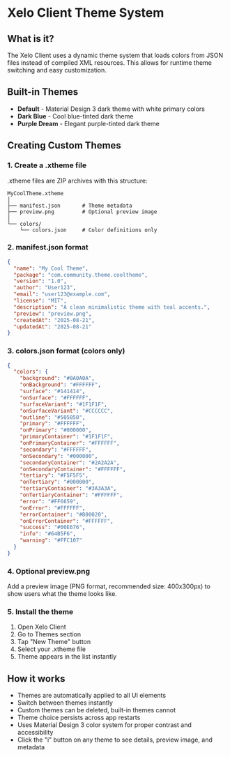 # Xelo Client Theme System

## What is it?
The Xelo Client uses a dynamic theme system that loads colors from JSON files instead of compiled XML resources. This allows for runtime theme switching and easy customization.

## Built-in Themes
- **Default** - Material Design 3 dark theme with white primary colors
- **Dark Blue** - Cool blue-tinted dark theme  
- **Purple Dream** - Elegant purple-tinted dark theme

## Creating Custom Themes

### 1. Create a .xtheme file
.xtheme files are ZIP archives with this structure:
```
MyCoolTheme.xtheme
│
├── manifest.json       # Theme metadata
├── preview.png         # Optional preview image
│
└── colors/
    └── colors.json     # Color definitions only
```

### 2. manifest.json format
```json
{
  "name": "My Cool Theme",
  "package": "com.community.theme.cooltheme",
  "version": "1.0",
  "author": "User123",
  "email": "user123@example.com",
  "license": "MIT",
  "description": "A clean minimalistic theme with teal accents.",
  "preview": "preview.png",
  "createdAt": "2025-08-21",
  "updatedAt": "2025-08-21"
}
```

### 3. colors.json format (colors only)
```json
{
  "colors": {
    "background": "#0A0A0A",
    "onBackground": "#FFFFFF",
    "surface": "#141414",
    "onSurface": "#FFFFFF",
    "surfaceVariant": "#1F1F1F",
    "onSurfaceVariant": "#CCCCCC",
    "outline": "#505050",
    "primary": "#FFFFFF",
    "onPrimary": "#000000",
    "primaryContainer": "#1F1F1F",
    "onPrimaryContainer": "#FFFFFF",
    "secondary": "#FFFFFF", 
    "onSecondary": "#000000",
    "secondaryContainer": "#2A2A2A",
    "onSecondaryContainer": "#FFFFFF",
    "tertiary": "#F5F5F5",
    "onTertiary": "#000000",
    "tertiaryContainer": "#3A3A3A",
    "onTertiaryContainer": "#FFFFFF",
    "error": "#FF6659",
    "onError": "#FFFFFF",
    "errorContainer": "#B00020",
    "onErrorContainer": "#FFFFFF",
    "success": "#00E676",
    "info": "#64B5F6",
    "warning": "#FFC107"
  }
}
```

### 4. Optional preview.png
Add a preview image (PNG format, recommended size: 400x300px) to show users what the theme looks like.

### 5. Install the theme
1. Open Xelo Client
2. Go to Themes section
3. Tap "New Theme" button
4. Select your .xtheme file
5. Theme appears in the list instantly

## How it works
- Themes are automatically applied to all UI elements
- Switch between themes instantly 
- Custom themes can be deleted, built-in themes cannot
- Theme choice persists across app restarts
- Uses Material Design 3 color system for proper contrast and accessibility
- Click the "i" button on any theme to see details, preview image, and metadata